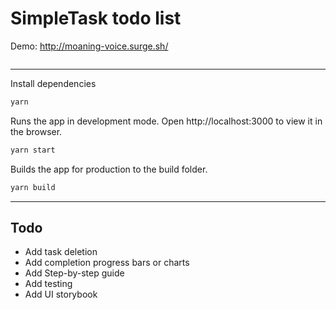 # SimpleTask todo list
Demo: http://moaning-voice.surge.sh/

<img src=""  />


---
Install dependencies
```sh
yarn
```

Runs the app in development mode.
Open http://localhost:3000 to view it in the browser.
```sh
yarn start
```

Builds the app for production to the build folder.
```sh
yarn build
```


---
## Todo
* Add task deletion
* Add completion progress bars or charts
* Add Step-by-step guide
* Add testing
* Add UI storybook
